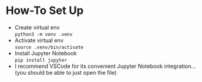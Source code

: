 # How-To Set Up
- Create virtual env\
  `python3 -m venv .venv`
- Activate virtual env\
  `source .venv/bin/activate`
- Install Jupyter Notebook\
  `pip install jupyter`
- I recommend VSCode for its convenient Jupyter Notebook integration... (you should be able to just open the file)
